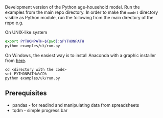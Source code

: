 Development version of the Python age-household model. Run the examples from
the main repo directory. In order to make the `model` directory visible as
Python module, run the following from the main directory of the repo e.g.


On UNIX-like system
```bash
export PYTHONPATH=$(pwd):$PYTHONPATH
python examples/uk/run.py
```

On Windows, the easiest way is to install Anaconda with a graphic installer
from [here](https://www.anaconda.com/products/individual).

```
cd <directory with the code>
set PYTHONPATH=%CD%
python examples/uk/run.py
```


## Prerequisites

 * pandas - for readind and manipulating data from spreadsheets
 * tqdm - simple progress bar
